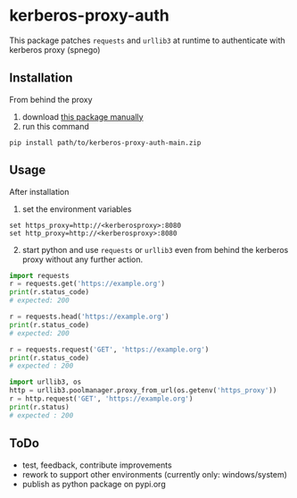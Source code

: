 # kerberos-proxy-auth
This package patches `requests` and `urllib3` at runtime to authenticate with kerberos proxy (spnego)

## Installation
From behind the proxy 
1. download [this package manually](../../archive/refs/heads/main.zip)
2. run this command
```Shell
pip install path/to/kerberos-proxy-auth-main.zip
```

## Usage
After installation
1. set the environment variables
```Shell
set https_proxy=http://<kerberosproxy>:8080
set http_proxy=http://<kerberosproxy>:8080
```
2. start python and use `requests` or `urllib3` even from behind the kerberos proxy without any further action.
```python
import requests
r = requests.get('https://example.org')
print(r.status_code)
# expected: 200

r = requests.head('https://example.org')
print(r.status_code)
# expected: 200

r = requests.request('GET', 'https://example.org')
print(r.status_code)
# expected : 200

import urllib3, os
http = urllib3.poolmanager.proxy_from_url(os.getenv('https_proxy'))
r = http.request('GET', 'https://example.org')
print(r.status)
# expected : 200
```

## ToDo
- test, feedback, contribute improvements
- rework to support other environments (currently only: windows/system)
- publish as python package on pypi.org
